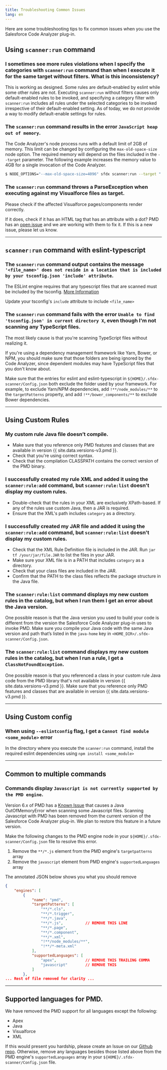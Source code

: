 ```yaml
---
title: Troubleshooting Common Issues
lang: en
---
```


Here are some troubleshooting tips to fix common issues when you use the Salesforce Code Analyzer plug-in.

## Using `scanner:run` command

### I sometimes see more rules violations when I specify the categories with `scanner:run` command than when I execute it for the same target without filters. What is this inconsistency?

This is working as designed. Some rules are default-enabled by eslint while some other rules are not. Executing `scanner:run` without filters causes only default-enabled rules to be invoked, and specifying a category filter with `scanner:run` includes all rules under the selected categories to be invoked irrespective of their default-enabled setting. As of today, we do not provide a way to modify default-enable settings for rules.

### The `scanner:run` command results in the error `JavaScript heap out of memory`.

The Code Analyzer's node process runs with a default limit of 2GB of memory. This limit can be changed by configuring the `max-old-space-size` node option. The required memory will depend on the files included in the `--target` parameter. The following example increases the memory value to 4GB for a single invocation of the Code Analyzer.

```bash
$ NODE_OPTIONS="--max-old-space-size=4096" sfdx scanner:run --target "./**/*.ts"
```

### The `scanner:run` command throws a ParseException when executing against my Visualforce files as target.

Please check if the affected Visualforce pages/components render correctly.

If it does, check if it has an HTML tag that has an attribute with a dot? PMD has an [open issue](https://github.com/pmd/pmd/issues/2765) and we are working with them to fix it.
If this is a new issue, please let us know.

---

## `scanner:run` command with eslint-typescript

### The `scanner:run` command output contains the message `'<file_name>' does not reside in a location that is included by your tsconfig.json 'include' attribute`.

The ESLint engine requires that any typescript files that are scanned must be included by the tsconfig. [More Information](https://github.com/typescript-eslint/typescript-eslint/releases/tag/v2.0.0)

Update your tsconfig's `include` attribute to include `<file_name>`


### The `scanner:run` command fails with the error `Unable to find 'tsconfig.json' in current directory X`, even though I'm not scanning any TypeScript files.

The most likely cause is that you're scanning TypeScript files without realizing it.

If you're using a dependency management framework like Yarn, Bower, or NPM, you should make sure that those folders are
being ignored by the Code Analyzer, since dependent modules may have TypeScript files that you don't know about.

Make sure that the entries for eslint and eslint-typescript in `${HOME}/.sfdx-scanner/Config.json` both exclude the folder
used by your framework. For example, to exclude Yarn/NPM dependencies, add `!**/node_modules/**` to the `targetPatterns`
property, and add `!**/bower_components/**` to exclude Bower dependencies.

---

## Using Custom Rules

### My custom rule Java file doesn’t compile.
* Make sure that you reference only PMD features and classes that are available in version {{ site.data.versions-v3.pmd }}.
* Check that you're using correct syntax. 
* Check that the compilation CLASSPATH contains the correct version of the PMD binary.


### I successfully created my rule XML and added it using the `scanner:rule:add` command, but `scanner:rule:list` doesn't display my custom rules.
- Double-check that the rules in your XML are exclusively XPath-based. If any of the rules use custom Java, then a JAR is required.
- Ensure that the XML's path includes `category` as a directory.

### I successfully created my JAR file and added it using the `scanner:rule:add` command, but `scanner:rule:list` doesn't display my custom rules.

* Check that the XML Rule Definition file is included in the JAR. Run `jar tf /your/jar/file.JAR` to list the files in your JAR. 
* Make sure your XML file is in a PATH that includes `category` as a directory. 
* Check that your class files are included in the JAR. 
* Confirm that the PATH to the class files reflects the package structure in the Java file.


### The `scanner:rule:list` command displays my new custom rules in the catalog, but when I run them I get an error about the Java version.

One possible reason is that the Java version you used to build your code is different from the version the Salesforce Code Analyzer plug-in uses to invoke PMD. Make sure you compile your Java code with the same Java version and path that’s listed in the `java-home` key in `<HOME_DIR>/.sfdx-scanner/Config.json`.


### The `scanner:rule:list` command displays my new custom rules in the catalog, but when I run a rule, I get a `ClassNotFoundException`.

One possible reason is that you referenced a class in your custom rule Java code from the PMD library that's not available in version {{ site.data.versions-v3.pmd }}. Make sure that you reference only PMD features and classes that are available in version {{ site.data.versions-v3.pmd }}.

---

## Using Custom config

### When using `--eslintconfig` flag, I get a `Cannot find module <some_module>` error

In the directory where you execute the `scanner:run` command, install the required eslint dependencies using `npm install <some_module>`

---

## Common to multiple commands

### Commands display `Javascript is not currently supported by the PMD engine`.

Version 6.x of PMD has a [Known Issue](https://github.com/pmd/pmd/issues/2081) that causes a Java OutOfMemoryError when scanning some Javascript files. Scanning Javascript with PMD has been removed from the current version of the Salesforce Code Analyzer plug-in. We plan to restore this feature in a future version.

Make the following changes to the PMD engine node in your `${HOME}/.sfdx-scanner/Config.json` file to resolve this error.

1. Remove the `**/*.js` element from the PMD engine's `targetpatterns` array
2. Remove the `javascript` element from PMD engine's `supportedLanguages` array

The annotated JSON below shows you what you should remove
```json
{
    "engines": [
        {
            "name": "pmd",
            "targetPatterns": [
                "**/*.cls",
                "**/*.trigger",
                "**/*.java",
                "**/*.js",          // REMOVE THIS LINE
                "**/*.page",
                "**/*.component",
                "**/*.xml",
                "!**/node_modules/**",
                "!**/*-meta.xml"
            ],
            "supportedLanguages": [
                "apex",             // REMOVE THIS TRAILING COMMA
                "javascript"        // REMOVE THIS
            ]
        },
... Rest of file removed for clarity ...
```

---

## Supported languages for PMD.

We have removed the PMD support for all languages except the following:
- Apex
- Java
- Visualforce
- XML


If this would present you hardship, please create an Issue on our [Github repo](https://github.com/forcedotcom/sfdx-scanner).
Otherwise, remove any languages besides those listed above from the PMD engine's `supportedLanguages` array in your
`${HOME}/.sfdx-scanner/Config.json` file.

